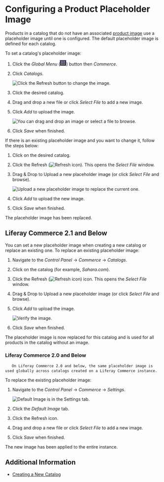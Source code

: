 # Configuring a Product Placeholder Image

Products in a catalog that do not have an associated [product image](../creating-and-managing-products/products/product-images.md) use a placeholder image until one is configured. The default placeholder image is defined for each catalog.

To set a catalog's placeholder image:

1. Click the _Global Menu_ (![Applications Menu icon](../../images/icon-applications-menu.png)) button then _Commerce_.
1. Click _Catalogs_.

    ![Click the Refresh button to change the image.](./configuring-a-product-placeholder-image/images/05.png)

1. Click the desired catalog.
1. Drag and drop a new file or click _Select File_ to add a new image.
1. Click _Add_ to upload the image.

    ![You can drag and drop an image or select a file to browse.](./configuring-a-product-placeholder-image/images/06.png)

1. Click _Save_ when finished.

If there is an existing placeholder image and you want to change it, follow the steps below:

1. Click on the desired catalog.
1. Click the Refresh (![Refresh icon](../../images/icon-refresh.png)). This opens the _Select File_ window.
1. Drag & Drop to Upload a new placeholder image (or click _Select File_ and browse).

    ![Upload a new placeholder image to replace the current one.](./configuring-a-product-placeholder-image/images/02.png)

1. Click _Add_ to upload the new image.
1. Click _Save_ when finished.

The placeholder image has been replaced.

## Liferay Commerce 2.1 and Below

You can set a new placeholder image when creating a new catalog or replace an existing one. To replace an existing placeholder image:

1. Navigate to the _Control Panel_ &rarr; _Commerce_ &rarr; _Catalogs_.
1. Click on the catalog (for example, _Sahara.com_).
1. Click the Refresh (![Refresh icon](../../images/icon-refresh.png)) icon. This opens the _Select File_ window.
1. Drag & Drop to Upload a new placeholder image (or click _Select File_ and browse).
1. Click _Add_ to upload the image.

     ![Verify the image.](./configuring-a-product-placeholder-image/images/03.png)

1. Click _Save_ when finished.

The placeholder image is now replaced for this catalog and is used for all products in the catalog without an image.

### Liferay Commerce 2.0 and Below

```tip::
   On Liferay Commerce 2.0 and below, the same placeholder image is used globally across catalogs created on a Liferay Commerce instance.
```

To replace the existing placeholder image:

1. Navigate to the _Control Panel_ &rarr; _Commerce_ &rarr; _Settings_.

    ![Default Image is in the Settings tab.](./configuring-a-product-placeholder-image/images/04.png)

1. Click the _Default Image_ tab.
1. Click the Refresh icon.
1. Drag and drop a new file or click _Select File_ to add a new image.
1. Click _Save_ when finished.

The new image has been applied to the entire instance.

## Additional Information

* [Creating a New Catalog](./creating-a-new-catalog.md)
